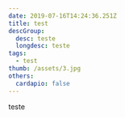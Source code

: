 ```yaml
---
date: 2019-07-16T14:24:36.251Z
title: test
descGroup:
  desc: teste
  longdesc: teste
tags:
  - test
thumb: /assets/3.jpg
others:
  cardapio: false
---
```

teste
